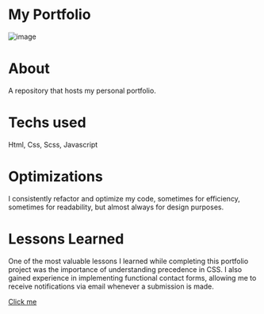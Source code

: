 # My Portfolio
![image](https://user-images.githubusercontent.com/94779649/208857040-fd6ab256-ebe5-45f3-a7f3-7f34a181f474.png)
# About
A repository that hosts my personal portfolio.
# Techs used
Html, Css, Scss, Javascript
# Optimizations
I consistently refactor and optimize my code, sometimes for efficiency, sometimes for readability, but almost always for design purposes.
# Lessons Learned
One of the most valuable lessons I learned while completing this portfolio project was the importance of understanding precedence in CSS. I also gained experience in implementing functional contact forms, allowing me to receive notifications via email whenever a submission is made.

[Click me](https://marco-webportfolio.netlify.app/)

